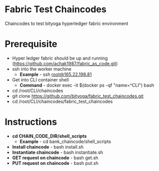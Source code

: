 # Fabric Test Chaincodes
Chaincodes to test bityoga hyperledger fabric environment


# Prerequisite
* Hyper ledger fabric should be up and running (https://github.com/achak1987/fabric_as_code.git)
 * ssh into the worker machine
   * **Example** - ssh root@165.22.198.81
 * Get into CLI container shell
   * **Command** - docker exec -it $(docker ps -qf "name=^CLI")  bash
 * cd /root/CLI/chaincodes
 * git clone https://github.com/bityoga/fabric_test_chaincodes.git
 * cd /root/CLI/chaincodes/fabric_test_chaincodes



# Instructions

* **cd CHAIN_CODE_DIR/shell_scripts**
  * **Example** - cd bank_chaincode/shell_scripts
 * **Install chaincode**  - bash install.sh
 * **Instantiate chaincode**  - bash instantiate.sh
 * **GET request on chaincode**  - bash get.sh
 * **PUT request on chaincode** - bash put.sh
 
